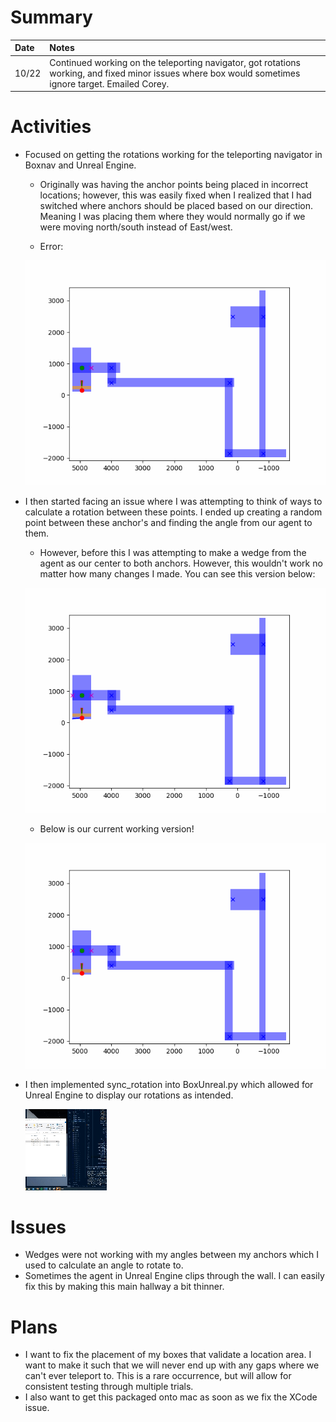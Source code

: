 # Summary

| Date  | Notes
| :---- | :----
| 10/22 | Continued working on the teleporting navigator, got rotations working, and fixed minor issues where box would sometimes ignore target. Emailed Corey.

# Activities

- Focused on getting the rotations working for the teleporting navigator in Boxnav and Unreal Engine. 
    - Originally was having the anchor points being placed in incorrect locations; however, this was easily fixed when I realized that I had switched where anchors should be placed based on our direction. Meaning I was placing them where they would normally go if we were moving north/south instead of East/west.

    - Error:

    ![Current Teleporting](Assets/10-23-2023/output_18.gif)

- I then started facing an issue where I was attempting to think of ways to calculate a rotation between these points. I ended up creating a random point between these anchor's and finding the angle from our agent to them.
    - However, before this I was attempting to make a wedge from the agent as our center to both anchors. However, this wouldn't work no matter how many changes I made. You can see this version below:

    ![Current Teleporting](Assets/10-23-2023/output_7.gif)

    - Below is our current working version!

    
    ![Current Teleporting](Assets/10-23-2023/output_26.gif)

- I then implemented sync_rotation into BoxUnreal.py which allowed for Unreal Engine to display our rotations as intended.

    ![Current Teleporting](Assets/10-23-2023/2.gif)

# Issues

- Wedges were not working with my angles between my anchors which I used to calculate an angle to rotate to.
- Sometimes the agent in Unreal Engine clips through the wall. I can easily fix this by making this main hallway a bit thinner.

# Plans

- I want to fix the placement of my boxes that validate a location area. I want to make it such that we will never end up with any gaps where we can't ever teleport to. This is a rare occurrence, but will allow for consistent testing through multiple trials.
- I also want to get this packaged onto mac as soon as we fix the XCode issue.